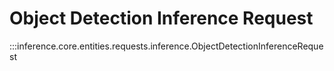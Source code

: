 # Object Detection Inference Request

:::inference.core.entities.requests.inference.ObjectDetectionInferenceRequest